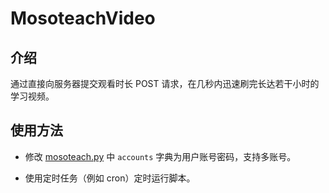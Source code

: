 # MosoteachVideo

## 介绍

通过直接向服务器提交观看时长 POST 请求，在几秒内迅速刷完长达若干小时的学习视频。

## 使用方法

* 修改 [mosoteach.py](./mosoteach.py) 中 `accounts` 字典为用户账号密码，支持多账号。

* 使用定时任务（例如 cron）定时运行脚本。
